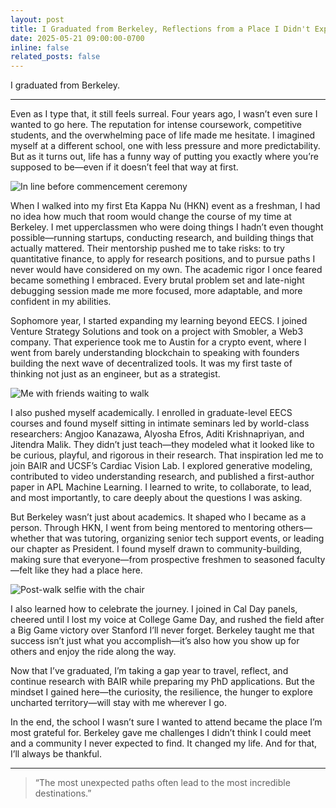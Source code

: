```yaml
---
layout: post
title: I Graduated from Berkeley, Reflections from a Place I Didn't Expect to Love
date: 2025-05-21 09:00:00-0700
inline: false
related_posts: false
---
```


I graduated from Berkeley.

---

Even as I type that, it still feels surreal. Four years ago, I wasn’t even sure I wanted to go here. The reputation for intense coursework, competitive students, and the overwhelming pace of life made me hesitate. I imagined myself at a different school, one with less pressure and more predictability. But as it turns out, life has a funny way of putting you exactly where you’re supposed to be—even if it doesn’t feel that way at first.

![In line before commencement ceremony](grad1.jpg)

When I walked into my first Eta Kappa Nu (HKN) event as a freshman, I had no idea how much that room would change the course of my time at Berkeley. I met upperclassmen who were doing things I hadn’t even thought possible—running startups, conducting research, and building things that actually mattered. Their mentorship pushed me to take risks: to try quantitative finance, to apply for research positions, and to pursue paths I never would have considered on my own. The academic rigor I once feared became something I embraced. Every brutal problem set and late-night debugging session made me more focused, more adaptable, and more confident in my abilities.

Sophomore year, I started expanding my learning beyond EECS. I joined Venture Strategy Solutions and took on a project with Smobler, a Web3 company. That experience took me to Austin for a crypto event, where I went from barely understanding blockchain to speaking with founders building the next wave of decentralized tools. It was my first taste of thinking not just as an engineer, but as a strategist.

![Me with friends waiting to walk](assets/imgs/grad2.jpg)

I also pushed myself academically. I enrolled in graduate-level EECS courses and found myself sitting in intimate seminars led by world-class researchers: Angjoo Kanazawa, Alyosha Efros, Aditi Krishnapriyan, and Jitendra Malik. They didn’t just teach—they modeled what it looked like to be curious, playful, and rigorous in their research. That inspiration led me to join BAIR and UCSF’s Cardiac Vision Lab. I explored generative modeling, contributed to video understanding research, and published a first-author paper in APL Machine Learning. I learned to write, to collaborate, to lead, and most importantly, to care deeply about the questions I was asking.

But Berkeley wasn’t just about academics. It shaped who I became as a person. Through HKN, I went from being mentored to mentoring others—whether that was tutoring, organizing senior tech support events, or leading our chapter as President. I found myself drawn to community-building, making sure that everyone—from prospective freshmen to seasoned faculty—felt like they had a place here.

![Post-walk selfie with the chair](imgs/grad3.jpg)

I also learned how to celebrate the journey. I joined in Cal Day panels, cheered until I lost my voice at College Game Day, and rushed the field after a Big Game victory over Stanford I’ll never forget. Berkeley taught me that success isn’t just what you accomplish—it’s also how you show up for others and enjoy the ride along the way.

Now that I’ve graduated, I’m taking a gap year to travel, reflect, and continue research with BAIR while preparing my PhD applications. But the mindset I gained here—the curiosity, the resilience, the hunger to explore uncharted territory—will stay with me wherever I go.

In the end, the school I wasn’t sure I wanted to attend became the place I’m most grateful for. Berkeley gave me challenges I didn’t think I could meet and a community I never expected to find. It changed my life. And for that, I’ll always be thankful.

---

> “The most unexpected paths often lead to the most incredible destinations.”